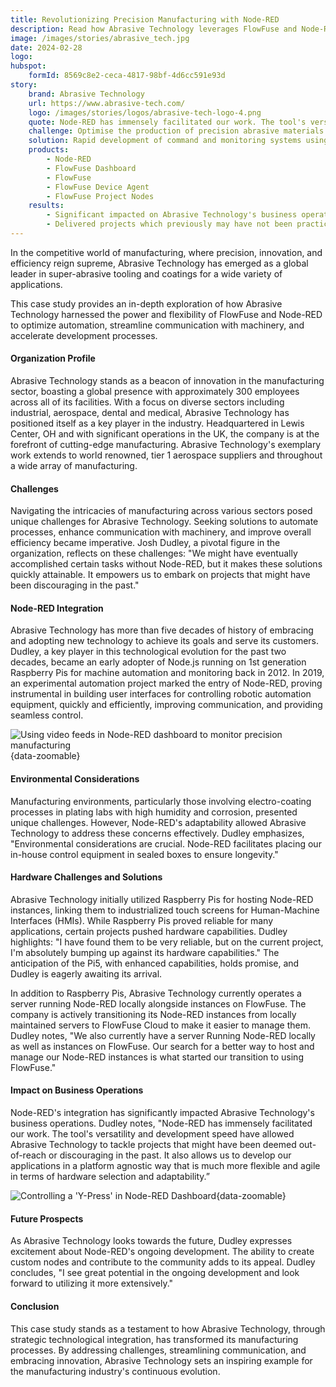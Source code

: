 ```yaml
---
title: Revolutionizing Precision Manufacturing with Node-RED
description: Read how Abrasive Technology leverages FlowFuse and Node-RED to revolutionize precision manufacturing, enhancing automation and communication efficiency in the industry.
image: /images/stories/abrasive_tech.jpg
date: 2024-02-28
logo:
hubspot:
    formId: 8569c8e2-ceca-4817-98bf-4d6cc591e93d
story:
    brand: Abrasive Technology
    url: https://www.abrasive-tech.com/
    logo: /images/stories/logos/abrasive-tech-logo-4.png
    quote: Node-RED has immensely facilitated our work. The tool's versatility and development speed have allowed Abrasive Technology to tackle projects that might have been deemed out-of-reach or discouraging in the past. It also allows us to develop our applications in a platform agnostic way that is much more flexible and agile in terms of hardware selection and adaptability.
    challenge: Optimise the production of precision abrasive materials.
    solution: Rapid development of command and monitoring systems using Node-RED hosted on FlowFuse.
    products:
        - Node-RED
        - FlowFuse Dashboard
        - FlowFuse
        - FlowFuse Device Agent
        - FlowFuse Project Nodes
    results:
        - Significant impacted on Abrasive Technology's business operations
        - Delivered projects which previously may have not been practical
---
```


In the competitive world of manufacturing, where precision, innovation, and efficiency reign supreme, Abrasive Technology has emerged as a global leader in super-abrasive tooling and coatings for a wide variety of applications. 

<!--more-->

This case study provides an in-depth exploration of how Abrasive Technology harnessed the power and flexibility of FlowFuse and Node-RED to optimize automation, streamline communication with machinery, and accelerate development processes.

#### Organization Profile

Abrasive Technology stands as a beacon of innovation in the manufacturing sector, boasting a global presence with approximately 300 employees across all of its facilities. With a focus on diverse sectors including industrial, aerospace, dental and medical, Abrasive Technology has positioned itself as a key player in the industry. Headquartered in Lewis Center, OH and with significant operations in the UK, the company is at the forefront of cutting-edge manufacturing. Abrasive Technology's exemplary work extends to world renowned, tier 1 aerospace suppliers and throughout a wide array of manufacturing.

#### Challenges

Navigating the intricacies of manufacturing across various sectors posed unique challenges for Abrasive Technology. Seeking solutions to automate processes, enhance communication with machinery, and improve overall efficiency became imperative. Josh Dudley, a pivotal figure in the organization, reflects on these challenges: "We might have eventually accomplished certain tasks without Node-RED, but it makes these solutions quickly attainable. It empowers us to embark on projects that might have been discouraging in the past."

#### Node-RED Integration

Abrasive Technology has more than five decades of history of embracing and adopting new technology to achieve its goals and serve its customers. Dudley, a key player in this technological evolution for the past two decades, became an early adopter of Node.js running on 1st generation Raspberry Pis for machine automation and monitoring back in 2012. In 2019, an experimental automation project marked the entry of Node-RED, proving instrumental in building user interfaces for controlling robotic automation equipment, quickly and efficiently, improving communication, and providing seamless control.

![Using video feeds in Node-RED dashboard to monitor precision manufacturing](./images/stories/abrasive-tech-dashboard.png "Using video feeds in Node-RED dashboard to monitor precision manufacturing"){data-zoomable}

#### Environmental Considerations

Manufacturing environments, particularly those involving electro-coating processes in plating labs with high humidity and corrosion, presented unique challenges. However, Node-RED's adaptability allowed Abrasive Technology to address these concerns effectively. Dudley emphasizes, "Environmental considerations are crucial. Node-RED facilitates placing our in-house control equipment in sealed boxes to ensure longevity."

#### Hardware Challenges and Solutions

Abrasive Technology initially utilized Raspberry Pis for hosting Node-RED instances, linking them to industrialized touch screens for Human-Machine Interfaces (HMIs). While Raspberry Pis proved reliable for many applications, certain projects pushed hardware capabilities. Dudley highlights: "I have found them to be very reliable, but on the current project, I'm absolutely bumping up against its hardware capabilities." The anticipation of the Pi5, with enhanced capabilities, holds promise, and Dudley is eagerly awaiting its arrival.

In addition to Raspberry Pis, Abrasive Technology currently operates a server running Node-RED locally alongside instances on FlowFuse. The company is actively transitioning its Node-RED instances from locally maintained servers to FlowFuse Cloud to make it easier to manage them. Dudley notes, "We also currently have a server Running Node-RED locally as well as instances on FlowFuse. Our search for a better way to host and manage our Node-RED instances is what started our transition to using FlowFuse."

#### Impact on Business Operations

Node-RED's integration has significantly impacted Abrasive Technology's business operations. Dudley notes, "Node-RED has immensely facilitated our work. The tool's versatility and development speed have allowed Abrasive Technology to tackle projects that might have been deemed out-of-reach or discouraging in the past. It also allows us to develop our applications in a platform agnostic way that is much more flexible and agile in terms of hardware selection and adaptability.”

![Controlling a 'Y-Press' in Node-RED Dashboard](./images/stories/abrasive-tech-dashboard-2.png "Controlling a 'Y-Press' machine in Node-RED Dashboard"){data-zoomable}

#### Future Prospects

As Abrasive Technology looks towards the future, Dudley expresses excitement about Node-RED's ongoing development. The ability to create custom nodes and contribute to the community adds to its appeal. Dudley concludes, "I see great potential in the ongoing development and look forward to utilizing it more extensively."

#### Conclusion

This case study stands as a testament to how Abrasive Technology, through strategic technological integration, has transformed its manufacturing processes. By addressing challenges, streamlining communication, and embracing innovation, Abrasive Technology sets an inspiring example for the manufacturing industry's continuous evolution.

